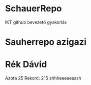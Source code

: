 # SchauerRepo
IKT github bevezető gyakorlás
# Sauherrepo azigazi
# Rék Dávid
Azóta 25
Rekord: 215
shhheeeeesssh
